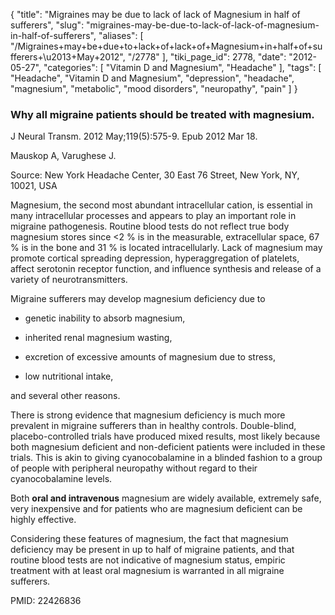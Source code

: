 {
    "title": "Migraines may be due to lack of lack of Magnesium in half of sufferers",
    "slug": "migraines-may-be-due-to-lack-of-lack-of-magnesium-in-half-of-sufferers",
    "aliases": [
        "/Migraines+may+be+due+to+lack+of+lack+of+Magnesium+in+half+of+sufferers+\u2013+May+2012",
        "/2778"
    ],
    "tiki_page_id": 2778,
    "date": "2012-05-27",
    "categories": [
        "Vitamin D and Magnesium",
        "Headache"
    ],
    "tags": [
        "Headache",
        "Vitamin D and Magnesium",
        "depression",
        "headache",
        "magnesium",
        "metabolic",
        "mood disorders",
        "neuropathy",
        "pain"
    ]
}


### Why all migraine patients should be treated with magnesium.

J Neural Transm. 2012 May;119(5):575-9. Epub 2012 Mar 18.

Mauskop A, Varughese J.

Source: New York Headache Center, 30 East 76 Street, New York, NY, 10021, USA

Magnesium, the second most abundant intracellular cation, is essential in many intracellular processes and appears to play an important role in migraine pathogenesis. Routine blood tests do not reflect true body magnesium stores since <2 % is in the measurable, extracellular space, 67 % is in the bone and 31 % is located intracellularly. Lack of magnesium may promote cortical spreading depression, hyperaggregation of platelets, affect serotonin receptor function, and influence synthesis and release of a variety of neurotransmitters. 

Migraine sufferers may develop magnesium deficiency due to 

* genetic inability to absorb magnesium, 

* inherited renal magnesium wasting, 

* excretion of excessive amounts of magnesium due to stress, 

* low nutritional intake, 

and several other reasons. 

There is strong evidence that magnesium deficiency is much more prevalent in migraine sufferers than in healthy controls. Double-blind, placebo-controlled trials have produced mixed results, most likely because both magnesium deficient and non-deficient patients were included in these trials. This is akin to giving cyanocobalamine in a blinded fashion to a group of people with peripheral neuropathy without regard to their cyanocobalamine levels. 

Both  **oral and intravenous**  magnesium are widely available, extremely safe, very inexpensive and for patients who are magnesium deficient can be highly effective. 

Considering these features of magnesium, the fact that magnesium deficiency may be present in up to half of migraine patients, and that routine blood tests are not indicative of magnesium status, empiric treatment with at least oral magnesium is warranted in all migraine sufferers.

PMID: 22426836